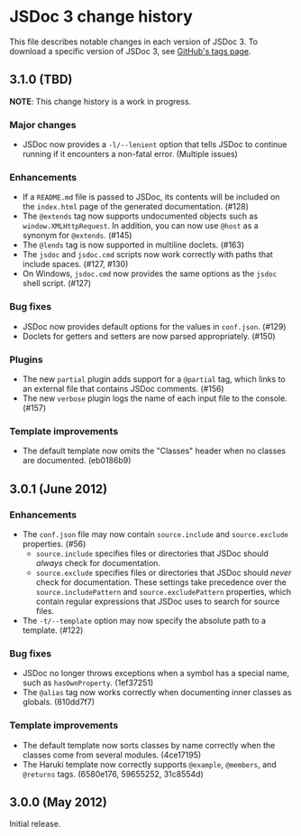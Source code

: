 # JSDoc 3 change history

This file describes notable changes in each version of JSDoc 3. To download a specific version of JSDoc 3, see [GitHub's tags page](https://github.com/jsdoc3/jsdoc/tags).


## 3.1.0 (TBD)

**NOTE**: This change history is a work in progress.

### Major changes
+ JSDoc now provides a `-l/--lenient` option that tells JSDoc to continue running if it encounters a non-fatal error. (Multiple issues)

### Enhancements
+ If a `README.md` file is passed to JSDoc, its contents will be included on the `index.html` page of the generated documentation. (#128)
+ The `@extends` tag now supports undocumented objects such as `window.XMLHttpRequest`. In addition, you can now use `@host` as a synonym for `@extends`. (#145)
+ The `@lends` tag is now supported in multiline doclets. (#163)
+ The `jsdoc` and `jsdoc.cmd` scripts now work correctly with paths that include spaces. (#127, #130)
+ On Windows, `jsdoc.cmd` now provides the same options as the `jsdoc` shell script. (#127)

### Bug fixes
+ JSDoc now provides default options for the values in `conf.json`. (#129)
+ Doclets for getters and setters are now parsed appropriately. (#150)

### Plugins
+ The new `partial` plugin adds support for a `@partial` tag, which links to an external file that contains JSDoc comments. (#156)
+ The new `verbose` plugin logs the name of each input file to the console. (#157)

### Template improvements
+ The default template now omits the "Classes" header when no classes are documented. (eb0186b9)


## 3.0.1 (June 2012)

### Enhancements
+ The `conf.json` file may now contain `source.include` and `source.exclude` properties. (#56)
    + `source.include` specifies files or directories that JSDoc should _always_ check for documentation.
    + `source.exclude` specifies files or directories that JSDoc should _never_ check for documentation.
    These settings take precedence over the `source.includePattern` and `source.excludePattern` properties, which contain regular expressions that JSDoc uses to search for source files.
+ The `-t/--template` option may now specify the absolute path to a template. (#122)

### Bug fixes
+ JSDoc no longer throws exceptions when a symbol has a special name, such as `hasOwnProperty`. (1ef37251)
+ The `@alias` tag now works correctly when documenting inner classes as globals. (810dd7f7)

### Template improvements
+ The default template now sorts classes by name correctly when the classes come from several modules. (4ce17195)
+ The Haruki template now correctly supports `@example`, `@members`, and `@returns` tags. (6580e176, 59655252, 31c8554d)


## 3.0.0 (May 2012)

Initial release.
